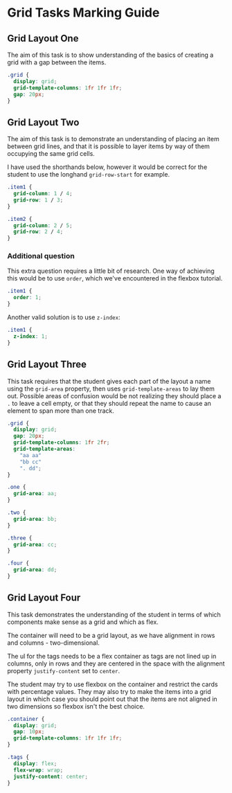 # Grid Tasks Marking Guide

## Grid Layout One

The aim of this task is to show understanding of the basics of creating a grid with a gap between the items.

```css
.grid {
  display: grid;
  grid-template-columns: 1fr 1fr 1fr;
  gap: 20px;
}
```

## Grid Layout Two

The aim of this task is to demonstrate an understanding of placing an item between grid lines, and that it is possible to layer items by way of them occupying the same grid cells.

I have used the shorthands below, however it would be correct for the student to use the longhand `grid-row-start` for example.

```css
.item1 {
  grid-column: 1 / 4;
  grid-row: 1 / 3;
}

.item2 {
  grid-column: 2 / 5;
  grid-row: 2 / 4;
}
```

### Additional question

This extra question requires a little bit of research. One way of achieving this would be to use `order`, which we've encountered in the flexbox tutorial.

```css
.item1 {
  order: 1;
}
```

Another valid solution is to use `z-index`:

```css
.item1 {
  z-index: 1;
}
```

## Grid Layout Three

This task requires that the student gives each part of the layout a name using the `grid-area` property, then uses `grid-template-areas` to lay them out. Possible areas of confusion would be not realizing they should place a `.` to leave a cell empty, or that they should repeat the name to cause an element to span more than one track.

```css
.grid {
  display: grid;
  gap: 20px;
  grid-template-columns: 1fr 2fr;
  grid-template-areas:
    "aa aa"
    "bb cc"
    ". dd";
}

.one {
  grid-area: aa;
}

.two {
  grid-area: bb;
}

.three {
  grid-area: cc;
}

.four {
  grid-area: dd;
}
```

## Grid Layout Four

This task demonstrates the understanding of the student in terms of which components make sense as a grid and which as flex.

The container will need to be a grid layout, as we have alignment in rows and columns - two-dimensional.

The ul for the tags needs to be a flex container as tags are not lined up in columns, only in rows and they are centered in the space with the alignment property `justify-content` set to `center`.

The student may try to use flexbox on the container and restrict the cards with percentage values. They may also try to make the items into a grid layout in which case you should point out that the items are not aligned in two dimensions so flexbox isn't the best choice.

```css
.container {
  display: grid;
  gap: 10px;
  grid-template-columns: 1fr 1fr 1fr;
}

.tags {
  display: flex;
  flex-wrap: wrap;
  justify-content: center;
}
```
